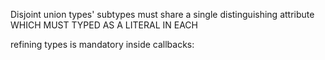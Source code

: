 Disjoint union types' subtypes must share a single distinguishing attribute WHICH MUST TYPED AS A LITERAL IN EACH

refining types is mandatory inside callbacks:
<!-- (mapTargets: (A | B)[]) => {
  return (
    mapTargets.map((el, ind) => {
      if (el.klass === 'A') {
        return el.somethingUnrelated;
      } else {
        return el.somethingUnrelated;
      }
    })
  );
} -->
